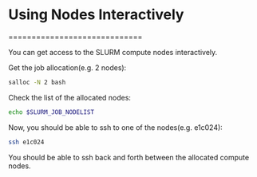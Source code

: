 # Using Nodes Interactively
=============================

You can get access to the SLURM compute nodes interactively.

Get the job allocation(e.g. 2 nodes):

```bash
salloc -N 2 bash
```

Check the list of the allocated nodes:

```bash
echo $SLURM_JOB_NODELIST
```

Now, you should be able to ssh to one of the nodes(e.g. e1c024):

```bash
ssh e1c024
```

You should be able to ssh back and forth between the allocated compute nodes.

